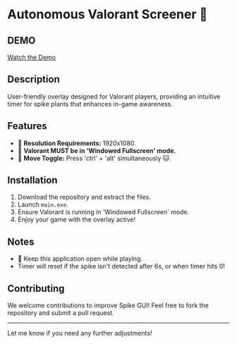 # Autonomous Valorant Screener 🌟

## DEMO
[Watch the Demo](https://www.youtube.com/watch?v=Imwu5P7TJQg)

## Description
User-friendly overlay designed for Valorant players, providing an intuitive timer for spike plants that enhances in-game awareness. 

## Features
- 🌸 **Resolution Requirements:** 1920x1080.
- 🌸 **Valorant MUST be in 'Windowed Fullscreen' mode.**
- 🌸 **Move Toggle:** Press 'ctrl' + 'alt' simultaneously 🐱.

## Installation
1. Download the repository and extract the files.
2. Launch `main.exe`.
3. Ensure Valorant is running in 'Windowed Fullscreen' mode.
4. Enjoy your game with the overlay active!

## Notes
- 🐾 Keep this application open while playing.
- Timer will reset if the spike isn't detected after 6s, or when timer hits 0!

## Contributing
We welcome contributions to improve Spike GUI! Feel free to fork the repository and submit a pull request.

---

Let me know if you need any further adjustments!
